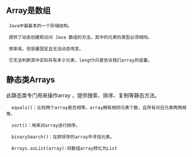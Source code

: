 ## Array是数组
     Java中最基本的一个存储结构。

     提供了动态创建和访问 Java 数组的方法。其中的元素的类型必须相同。

     效率高，但容量固定且无法动态改变。

     它无法判断其中实际存有多少元素，length只是告诉我们array的容量。


## 静态类Arrays  

此静态类专门用来操作array ，提供搜索、排序、复制等静态方法。

      equals()：比较两个array是否相等。array拥有相同元素个数，且所有对应元素两两相等。

      sort()：用来对array进行排序。

      binarySearch()：在排好序的array中寻找元素。

      Arrays.asList(array):将数组array转化为List
